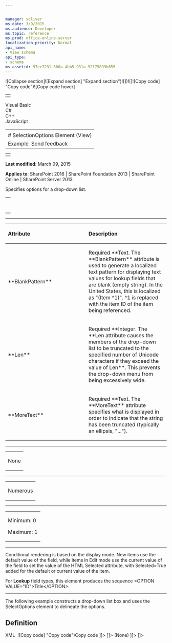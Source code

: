 ```yaml
---


manager: soliver
ms.date: 3/9/2015
ms.audience: Developer
ms.topic: reference
ms.prod: office-online-server
localization_priority: Normal
api_name:
- View schema
api_type:
- schema
ms.assetid: 97ec7231-680a-4bb5-931a-92175899b655
---
```


![Collapse
section]![Expand
section] "Expand section")![]()![])![]![]()![Copy
code] "Copy code")![Copy code
hover]
<table>
<tbody>
<tr class="odd">
<td align="left"></td>
</tr>
</tbody>
</table>

Visual Basic  
C\#  
C++  
JavaScript  

<table>
<tbody>
<tr class="odd">
<td align="left"><span id="runningHeaderText"></span></td>
</tr>
<tr class="even">
<td align="left"># SelectionOptions Element (View)</td>
</tr>
<tr class="odd">
<td align="left"><a href="#exampleToggle">Example</a>  <span id="headfeedbackarea" class="feedbackhead"><a href="javascript:SubmitFeedback(&#39;docthis@Microsoft.com&#39;,&#39;&#39;,&#39;&#39;,&#39;&#39;,&#39;1.0.18082.1225&#39;,&#39;%0\dThank%20you%20for%20your%20feedback.%20The%20developer%20writing%20teams%20use%20your%20feedback%20to%20improve%20documentation.%20While%20we%20are%20reviewing%20your%20feedback,%20we%20may%20send%20you%20e-mail%20to%20ask%20for%20clarification%20or%20feedback%20on%20a%20solution.%20We%20do%20not%20use%20your%20e-mail%20address%20for%20any%20other%20purpose%20and%20we%20delete%20it%20after%20we%20finish%20our%20review.%0\AFor%20further%20information%20about%20the%20privacy%20policies%20of%20Microsoft,%20please%20see%20http://privacy.microsoft.com/en-us/default.aspx.%0\A%0\d&#39;,&#39;Customer%20feedback&#39;);">Send feedback</a></span></td>
</tr>
</tbody>
</table>

<table>
<colgroup>
<col width="100%" />
</colgroup>
<tbody>
<tr class="odd">
<td align="left"></td>
</tr>
</tbody>
</table>

**Last modified:** March 09, 2015

**Applies to**: SharePoint 2016 | SharePoint Foundation 2013 |
SharePoint Online | SharePoint Server 2013

Specifies options for a drop-down list.

<span codelanguage="other"></span>
<table>
<colgroup>
<col width="100%" />
</colgroup>
<tbody>
<tr class="odd">
<td align="left"><pre><code><SelectionOptions
  BlankPattern = "Text"
  Len = "Integer"
  MoreText = "Text">
</SelectionOptions></code></pre></td>
</tr>
</tbody>
</table>


-----------------------------------------------------------------------------------------------------------------------------------------------------------------------------------------------

<table>
<colgroup>
<col width="50%" />
<col width="50%" />
</colgroup>
<thead>
<tr class="header">
<th align="left"><p>Attribute</p></th>
<th align="left"><p>Description</p></th>
</tr>
</thead>
<tbody>
<tr class="odd">
<td align="left"><p>**BlankPattern**</p></td>
<td align="left"><p>Required **Text</span>. The **BlankPattern** attribute is used to generate a localized text pattern for displaying text values for lookup fields that are blank (empty string). In the United States, this is localized as "(Item ^1)". ^1 is replaced with the item ID of the item being referenced.</p></td>
</tr>
<tr class="even">
<td align="left"><p>**Len**</p></td>
<td align="left"><p>Required **Integer</span>. The **Len</span> attribute causes the members of the drop-down list to be truncated to the specified number of Unicode characters if they exceed the value of <span class="parameter" sdata="paramReference">Len**. This prevents the drop-down menu from being excessively wide.</p></td>
</tr>
<tr class="odd">
<td align="left"><p>**MoreText**</p></td>
<td align="left"><p>Required **Text</span>. The **MoreText** attribute specifies what is displayed in order to indicate that the string has been truncated (typically an ellipsis, "...").</p></td>
</tr>
</tbody>
</table>


---------------------------------------------------------------------------------------------------------------------------------------------------------------------------------------------------

<table>
<colgroup>
<col width="100%" />
</colgroup>
<tbody>
<tr class="odd">
<td align="left"><p>None</p></td>
</tr>
</tbody>
</table>


----------------------------------------------------------------------------------------------------------------------------------------------------------------------------------------------------

<table>
<colgroup>
<col width="100%" />
</colgroup>
<tbody>
<tr class="odd">
<td align="left"><p>Numerous</p></td>
</tr>
</tbody>
</table>


------------------------------------------------------------------------------------------------------------------------------------------------------------------------------------------------

<table>
<colgroup>
<col width="100%" />
</colgroup>
<tbody>
<tr class="odd">
<td align="left"><p>Minimum: 0</p>
<p>Maximum: 1</p></td>
</tr>
</tbody>
</table>


----------------------------------------------------------------------------------------------------------------------------------------------------------------------------------------------------------------------------

Conditional rendering is based on the display mode. New items use the
default value of the field, while items in Edit mode use the current
value of the field to set the value of the HTML <span
class="keyword">Selected</span> attribute, with <span
class="keyword">Selected=True</span> added for the default or current
value of the item.

For **Lookup** field types, this element
produces the sequence <span class="code">\<OPTION
VALUE="ID"\></span><span class="placeholder">Title</span><span
class="code">\</OPTION\></span>.


------------------------------------------------------------------------------------------------------------------------------------------------------------------------------------------

The following example constructs a drop-down list box and uses the <span
class="keyword">SelectOptions</span> element to delineate the options.

## Definition
XML 
<span class="copyCode" onclick="CopyCode(this)"
onkeypress="CopyCode_CheckKey(this, event)"
onmouseover="ChangeCopyCodeIcon(this)"
onmouseout="ChangeCopyCodeIcon(this)" tabindex="0">![Copy
code] "Copy code")Copy code</span>
    <HTML><![CDATA[ <SELECT TITLE=" ]]></HTML>
    <Property Select="DisplayName" />
    <HTML><![CDATA[ " TABINDEX=1 NAME=" ]]></HTML>
    <FieldPrefix />
    <Property Select="Name" />
    <HTML><![CDATA[ "> ]]></HTML>
    <Switch>
       <Expr>
          <Property Select="Required" />
       </Expr>
       <Case Value="TRUE" />
       <Default>
          <HTML><![CDATA[ <OPTION Value=""> ]]></HTML>
          <HTML>(None)</HTML>
          <HTML><![CDATA[ </OPTION> ]]></HTML>
       </Default>
    </Switch>
    <SelectionOptions Len="100" MoreText="..." />
    <HTML><![CDATA[ </SELECT> ]]></HTML>








